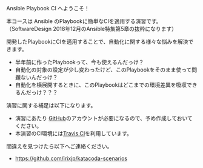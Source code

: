 Ansible Playbook CI へようこそ！

本コースは Ansible のPlaybookに簡単なCIを適用する演習です。
（SoftwareDesign 2018年12月のAnsible特集第5章の抜粋になります）

開発したPlaybookにCIを適用することで、自動化に関する様々な悩みを解決できます。

- 半年前に作ったPlaybookって、今も使えるんだっけ？
- 自動化の対象の設定が少し変わったけど、このPlaybookをそのまま使って問題ないんだっけ？
- 自動化を横展開するときに、このPlaybookはどこまでの環境差異を吸収できるんだっけ？？？


演習に関する補足は以下になります。

- 演習にあたり [GitHub](https://github.com/)のアカウントが必要になるので、予め作成しておいてください。
- 本演習のCI環境には[Travis CI](https://travis-ci.org/)を利用しています。

間違えを見つけたら以下へご連絡ください。
- https://github.com/irixjp/katacoda-scenarios
